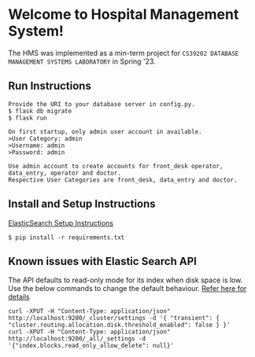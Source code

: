 # Welcome to Hospital Management System!

The HMS was implemented as a min-term project for ``CS39202 DATABASE MANAGEMENT SYSTEMS LABORATORY`` in Spring '23. 

## Run Instructions
```
Provide the URI to your database server in config.py.
$ flask db migrate
$ flask run

On first startup, only admin user account in available. 
>User Category: admin
>Username: admin
>Password: admin

Use admin account to create accounts for front_desk operator, data_entry, operator and doctor.
Respective User Categories are front_desk, data_entry and doctor.
```
## Install and Setup Instructions
[ElasticSearch Setup Instructions](https://stackoverflow.com/questions/39447617/failed-to-establish-a-new-connection-errno-111-connection-refusedelasticsear)
```
$ pip install -r requirements.txt
```
## Known issues with Elastic Search API
The API defaults to read-only mode for its index when disk space is low. Use the below commands to change the default behaviour. [Refer here for details](https://stackoverflow.com/questions/50609417/elasticsearch-error-cluster-block-exception-forbidden-12-index-read-only-all)

```
curl -XPUT -H "Content-Type: application/json" http://localhost:9200/_cluster/settings -d '{ "transient": { "cluster.routing.allocation.disk.threshold_enabled": false } }'
curl -XPUT -H "Content-Type: application/json" http://localhost:9200/_all/_settings -d '{"index.blocks.read_only_allow_delete": null}'
```
